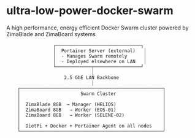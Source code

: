 # ultra-low-power-docker-swarm
A high performance, energy efficient Docker Swarm cluster powered by ZimaBlade and ZimaBoard systems


                     ┌───────────────────────────────┐
                     │  Portainer Server (external)   │
                     │  - Manages Swarm remotely      │
                     │  - Deployed elsewhere on LAN   │
                     └─────────────┬─────────────────┘
                                   │
                         2.5 GbE LAN Backbone
                                   │
        ┌────────────────────────────────────────────────────┐
        │                      Swarm Cluster                 │
        │                                                    │
        │  ZimaBlade 8GB  → Manager (HELIOS)                 │
        │  ZimaBoard 8GB   → Worker (EOS-01)                 │
        │  ZimaBoard 8GB   → Worker (SELENE-02)              │
        │                                                    │
        │  DietPi + Docker + Portainer Agent on all nodes    │
        └────────────────────────────────────────────────────┘
